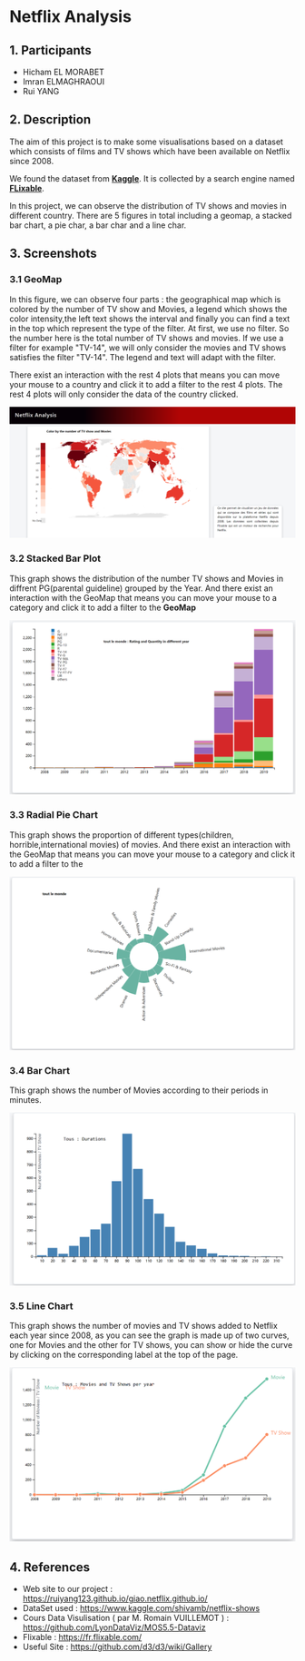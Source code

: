 # Netflix Analysis

## 1. Participants 

- Hicham EL MORABET
- Imran ELMAGHRAOUI
- Rui YANG

## 2. Description

The aim of this project is to make some visualisations based on a dataset which consists 
of films and TV shows which have been available on Netflix since 2008.

We found the dataset from **[Kaggle](https://www.kaggle.com/shivamb/netflix-shows)**. It is collected by a search engine named **[FLixable](https://fr.flixable.com/)**.
 
In this project, we can observe the distribution of TV shows and movies in different country. 
There are 5 figures in total including a geomap, a stacked bar chart, a pie char, a bar char and a line char.



## 3. Screenshots

### 3.1 GeoMap

In this figure, we can observe four parts : the geographical map which is colored by the number of TV show and Movies, a legend which shows the color intensity,the left text shows the interval and finally you can find a text in the top which represent the type of the filter. At first, we use no filter. So the number here is the total number of TV shows and movies. If we use a filter for example "TV-14", we will only consider the movies and TV shows satisfies the filter "TV-14". The legend and text will adapt with the filter.

There exist an interaction with the rest 4 plots that means you can move your mouse to a country and click it to add a filter to the rest 4 plots. The rest 4 plots will only consider the data of the country clicked.
<br/>

![avatar](https://github.com/ruiyang123/giao.netflix.github.io/blob/master/screenShots/f.PNG)

### 3.2 Stacked Bar Plot

This graph shows the distribution of the number TV shows and Movies in diffrent PG(parental guideline) grouped by the Year.
And there exist an interaction with the GeoMap that means you can move your mouse to a category and click it to add a filter to the **GeoMap**
<br/>


![avatar](https://github.com/ruiyang123/giao.netflix.github.io/blob/master/screenShots/stacked_bar.PNG)

### 3.3 Radial Pie Chart

This graph shows the proportion of different types(children, horrible,international movies) of movies.
And there exist an interaction with the GeoMap that means you can move your mouse to a category and click it to add a filter to the 
<br/>


![avatar](https://github.com/ruiyang123/giao.netflix.github.io/blob/master/screenShots/radio_pie.PNG)

### 3.4 Bar Chart

This graph shows the number of Movies according to their periods in minutes.
<br/>


![avatar](https://github.com/ruiyang123/giao.netflix.github.io/blob/master/screenShots/bar.PNG)

### 3.5 Line Chart

This graph shows the number of movies and TV shows added to Netflix each year since 2008, as you can see the graph is made up of two curves, one for Movies and the other for TV shows, you can show or hide the curve by clicking on the corresponding label at the top of the page.
<br/>


![avatar](https://github.com/ruiyang123/giao.netflix.github.io/blob/master/screenShots/line.PNG)





## 4. References

- Web site to our project : https://ruiyang123.github.io/giao.netflix.github.io/
- DataSet used : https://www.kaggle.com/shivamb/netflix-shows
- Cours Data Visulisation ( par M. Romain VUILLEMOT ) : https://github.com/LyonDataViz/MOS5.5-Dataviz
- Flixable :  https://fr.flixable.com/
- Useful Site : https://github.com/d3/d3/wiki/Gallery
